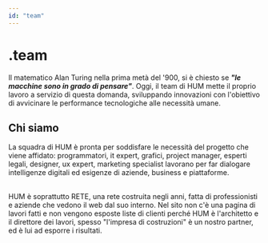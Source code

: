 ```yaml
---
id: "team"
---
```


<PageHeader>

<div>

# .team

Il matematico Alan Turing nella prima metà del '900, si è chiesto se _**"le macchine sono in grado di pensare"**_. Oggi, il team di HUM mette il proprio lavoro a servizio di questa domanda, sviluppando innovazioni con l'obiettivo di avvicinare le performance tecnologiche alle necessità umane.

</div>

<HeaderLogo />

</PageHeader>

<TitledParagraph>

## Chi siamo

<div>

La squadra di HUM è pronta per soddisfare le necessità del progetto che viene affidato: programmatori, it expert, grafici, project manager, esperti legali, designer, ux expert, marketing specialist lavorano per far dialogare intelligenze digitali ed esigenze di aziende, business e piattaforme.

</div>
<br>
<div>
HUM è soprattutto RETE, una  rete costruita negli anni, fatta di professionisti e aziende che vedono il web dal suo interno.
Nel sito non c'è una pagina di lavori fatti e non vengono esposte liste di clienti perché HUM è l'architetto e il direttore dei lavori, spesso "l'impresa di costruzioni" è un nostro partner, ed è lui ad esporre i risultati. </div>
   
  

</TitledParagraph>

